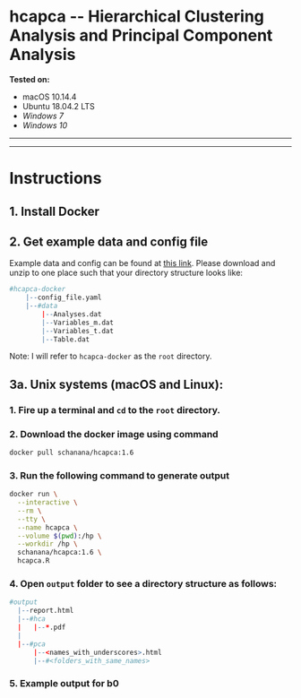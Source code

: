 # hcapca -- Hierarchical Clustering Analysis and Principal Component Analysis

**Tested on:**
* macOS 10.14.4
* Ubuntu 18.04.2 LTS
* _Windows 7_
* _Windows 10_

---
---

# Instructions

## 1. Install Docker

## 2. Get example data and config file
Example data and config can be found at [this link](https://uwmadison.box.com/s/ky874zpel8kby3yvwzsb1kthqbic9age). Please download and unzip to one place such that your directory structure looks like:  
```R
#hcapca-docker
    |--config_file.yaml
    |--#data
        |--Analyses.dat
        |--Variables_m.dat
        |--Variables_t.dat
        |--Table.dat
```
Note: I will refer to `hcapca-docker` as the `root` directory.

## 3a. Unix systems (macOS and Linux):
 ### 1. Fire up a terminal and `cd` to the `root` directory. 
 ### 2. Download the docker image using command
  ```bash
  docker pull schanana/hcapca:1.6
  ```
 ### 3. Run the following command to generate output
  ```bash
  docker run \
    --interactive \
    --rm \
    --tty \
    --name hcapca \
    --volume $(pwd):/hp \
    --workdir /hp \
    schanana/hcapca:1.6 \
    hcapca.R
  ```

  ### 4. Open `output` folder to see a directory structure as follows:
  ```R
  #output
    |--report.html
    |--#hca
    |   |--*.pdf
    |
    |--#pca
        |--<names_with_underscores>.html
        |--#<folders_with_same_names>
  ```

  ### 5. Example output for b0